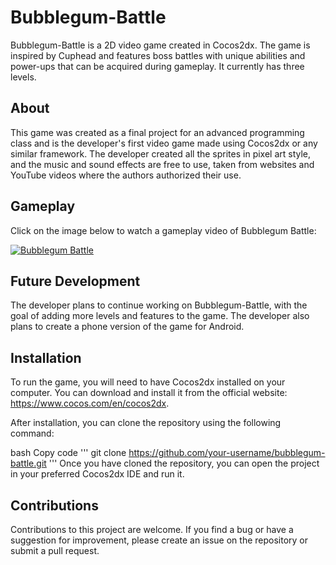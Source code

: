 # Bubblegum-Battle
Bubblegum-Battle is a 2D video game created in Cocos2dx. The game is inspired by Cuphead and features boss battles with unique abilities and power-ups that can be acquired during gameplay. It currently has three levels.

## About
This game was created as a final project for an advanced programming class and is the developer's first video game made using Cocos2dx or any similar framework. The developer created all the sprites in pixel art style, and the music and sound effects are free to use, taken from websites and YouTube videos where the authors authorized their use.

## Gameplay
Click on the image below to watch a gameplay video of Bubblegum Battle:

[![Bubblegum Battle](https://img.youtube.com/vi/CfOb_d3r_Sk/0.jpg)](https://www.youtube.com/watch?v=CfOb_d3r_Sk "Bubblegum Battle (CLICK TO WATCH!)")

## Future Development
The developer plans to continue working on Bubblegum-Battle, with the goal of adding more levels and features to the game. The developer also plans to create a phone version of the game for Android.

## Installation
To run the game, you will need to have Cocos2dx installed on your computer. You can download and install it from the official website: https://www.cocos.com/en/cocos2dx.

After installation, you can clone the repository using the following command:

bash
Copy code
'''
git clone https://github.com/your-username/bubblegum-battle.git
'''
Once you have cloned the repository, you can open the project in your preferred Cocos2dx IDE and run it.

## Contributions
Contributions to this project are welcome. If you find a bug or have a suggestion for improvement, please create an issue on the repository or submit a pull request.
